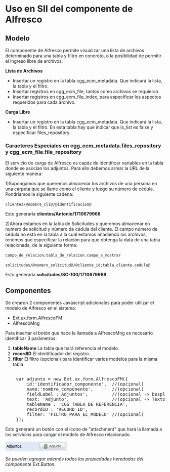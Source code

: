 # Uso en SII del componente de Alfresco

## Modelo

El componente de Alfresco permite visualizar una lista de archivos determinado para una tabla y filtro en concreto, o la posibilidad de permitir el ingreso libre de archivos.

**Lista de Archivos**

- Insertar un registro en la tabla cgg_ecm_metadata. Que indicará la lista, la tabla y el filtro.
- Insertar registros en cgg_ecm_file, tantos como archivos se requieran.
- Insertar registros en cgg_ecm_file_index, para especificar los aspectos requeridos para cada archivo.

**Carga Libre**

- Insertar un registro en la tabla cgg_ecm_metadata. Que indicará la lista, la tabla y el filtro. En esta tabla hay que indicar que is_list es false y especificar files_repository.


### Caracteres Especiales en cgg_ecm_metadata.files_repository y cgg_ecm_file.file_repository

El servicio de carga de Alfresco es capáz de identificar variables en la tabla donde se asocian los adjuntos. Para ello debemos armar la URL de la siguiente manera:

1)Supongamos que queremos almacenar los archivos de una persona en una carpeta que se llame como el cliente y luego su número de cédula. 
<br/>Pondríamos la siguiente cadena:

`clientes/@nombre_cli@/@identificacion@`

Esto generaría **clientes/Antonio/1710679968**

2)Ahora estamos en la tabla de Solicitudes y queremos almacenar en numero de solicitud y número de cédula del cliente. El campo número de cédula no está en la tabla a la cuál estamos añadiendo
los archivos, tenemos que especificar la relación para que obtenga la data de una tabla relacionada, de la siguiente forma:

`campo_de_relacion;tabla_de_relacion.campo_a_mostrar`

`solicitudes/@numero_solicitud@/@cliente_id;tabla_cliente.cedula@`

Esto generaría **solicitudes/SC-100/1710679968**

## Componentes

Se crearon 2 componentes Javascript adicionales para poder utilizar el modelo de Alfresco en el sistema:

- Ext.ux.form.AlfrescoFM
- AlfrescoMng

Para insertar el botón que hace la llamada a AlfrescoMng es necesario identificar 3 parámetros:

1. **tableName** La tabla que hará referencia el modelo.
2. **recordID** El identificador del registro.
3. **filter** El filtro (opcional) para identificar varios modelos para la misma tabla

<pre>   
    var adjunto = new Ext.ux.form.AlfrescoFM({
        id:'identificador_componente',  //(opcional)
        name:'nombre_componente',       //(opcional)
        fieldLabel :'Adjuntos',         //(opcional -> Despliega la etiqueta del comoponente. Si no se define, aparece solo el botón)
        text: 'Adjunto',                //(opcional -> Texto del botón)
        tableName : 'CGG_TABLA_DE REFERENCIA',
        recordID : 'RECORD_ID',
        filter: 'FILTRO_PARA_EL_MODELO' //(opcional)
    });
</pre>

Esto generará un botón con el ícono de "attachment" que hará la llamada a los servicios para cargar el modelo de Alfresco relacionado.

![alt tag](./botonAlfresco.png)

*Se pueden agregar además todas las propiedades heredadas del componente Ext.Button.*